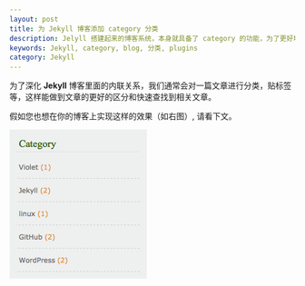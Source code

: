 ```yaml
---
layout: post
title: 为 Jekyll 博客添加 category 分类
description: Jelyll 搭建起来的博客系统，本身就具备了 category 的功能，为了更好地将 category 页面展示出来，我们能做到的方法有很多，例如使用插件。本文为您分享如何为你的博客添加分类。
keywords: Jekyll, category, blog, 分类, plugins
category: Jekyll
---
```


为了深化 <strong>Jekyll</strong> 博客里面的内联关系，我们通常会对一篇文章进行分类，贴标签等，这样能做到文章的更好的区分和快速查找到相关文章。

假如您也想在你的博客上实现这样的效果（如右图）, 请看下文。

<img src="/resources/category-list.jpg" alt="categroy list" class="img-right">
